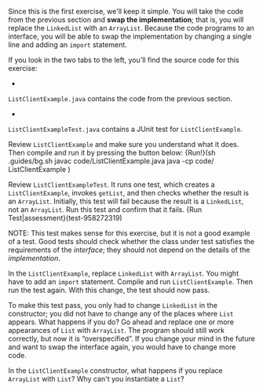 Since this is the first exercise, we'll keep it simple. You will take the code from the previous section and **swap the implementation**; that is, you will replace the `LinkedList` with an `ArrayList`.  Because the code programs to an interface, you will be able to swap the implementation by changing a single line and adding an `import` statement.

If you look in the two tabs to the left, you'll find the source code for this exercise:




* 
`ListClientExample.java` contains the code from the previous
section.

* 
`ListClientExampleTest.java` contains a JUnit test for
`ListClientExample`.


Review `ListClientExample` and make sure you understand what it does. Then compile and run it by pressing the button below:
{Run!}(sh .guides/bg.sh javac code/ListClientExample.java java -cp code/ ListClientExample )


Review `ListClientExampleTest`. It runs one test, which creates a `ListClientExample`, invokes `getList`, and then checks whether the result is an `ArrayList`. Initially, this test will fail because the result is a `LinkedList`, not an `ArrayList`. Run this test and confirm that it fails. {Run Test|assessment}(test-958272319)


NOTE: This test makes sense for this exercise, but it is not a good example of a test. Good tests should check whether the class under test satisfies the requirements of the *interface*; they should not depend on the details of the *implementation*.


In the `ListClientExample`, replace `LinkedList` with `ArrayList`.  You might have to add an `import` statement. Compile and run `ListClientExample`. Then run the test again. With this change, the test should now pass.

To make this test pass, you only had to change `LinkedList` in the constructor; you did not have to change any of the places where `List` appears. What happens if you do?  Go ahead and replace one or more appearances of `List` with `ArrayList`. The program should still work correctly, but now it is “overspecified”. If you change your mind in the future and want to swap the interface again, you would have to change more code.

In the `ListClientExample` constructor, what happens if you replace `ArrayList` with `List`? Why can't you instantiate a `List`?